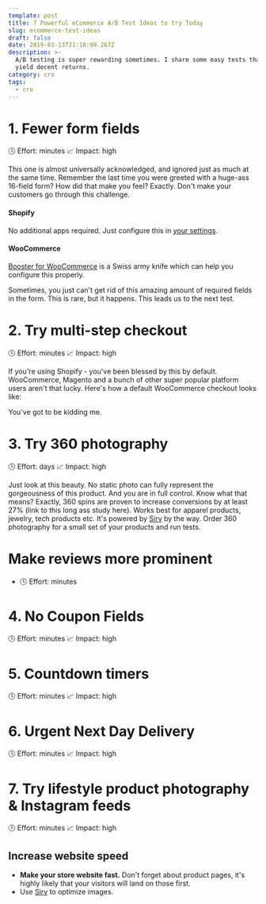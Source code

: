 ```yaml
---
template: post
title: 7 Powerful eCommerce A/B Test Ideas to try Today
slug: ecommerce-test-ideas
draft: false
date: 2019-03-13T21:10:09.267Z
description: >-
  A/B testing is super rewarding sometimes. I share some easy tests that can
  yield decent returns.
category: cro
tags:
  - cro
---
```

# 1. Fewer form fields
🕓 Effort: minutes
📈 Impact: high

This one is almost universally acknowledged, and ignored just as much at the same time. 
Remember the last time you were greeted with a huge-ass 16-field form? 
How did that make you feel? 
Exactly. Don't make your customers go through this challenge.

#### Shopify
No additional apps required. Just configure this in [your settings](https://help.shopify.com/manual/sell-online/checkout-settings/checkout-form-options).

#### WooCommerce
[Booster for WooCommerce](https://booster.io/) is a Swiss army knife which can help you configure this properly.

Sometimes, you just can't get rid of this amazing amount of required fields in the form. This is rare, but it happens. 
This leads us to the next test.
# 2. Try multi-step checkout
🕓 Effort: minutes
📈 Impact: high

If you're using Shopify - you've been blessed by this by default. 
WooCommerce, Magento and a bunch of other super popular platform users aren't that lucky. 
Here's how a default WooCommerce checkout looks like:

You've got to be kidding me. 

# 3. Try 360 photography
🕓 Effort: days
📈 Impact: high

<div class="Sirv" data-src="https://demo.sirv.com/DiamondRing/DiamondRing.spin"></div>

Just look at this beauty. No static photo can fully represent the gorgeousness of this product. And you are in full control. Know what that means? Exactly, 360 spins are proven to increase conversions by at least 27% (link to this long ass study here). Works best for apparel products, jewelry, tech products etc. 
It's powered by <a href="https://sirv.com">Sirv</a> by the way.
Order 360 photography for a small set of your products and run tests.

# Make reviews more prominent
* 🕓 Effort: minutes

# 4. No Coupon Fields
🕓 Effort: minutes
📈 Impact: high



# 5. Countdown timers
🕓 Effort: minutes
📈 Impact: high

# 6. Urgent Next Day Delivery
🕓 Effort: minutes
📈 Impact: high

# 7. Try lifestyle product photography & Instagram feeds
🕓 Effort: minutes
📈 Impact: high


## Increase website speed
- **Make your store website fast.** Don't forget about product pages, it's highly likely that your visitors will land on those first.
- Use [Sirv](https://sirv.com/?utm_source=varyvoda.com) to optimize images.
